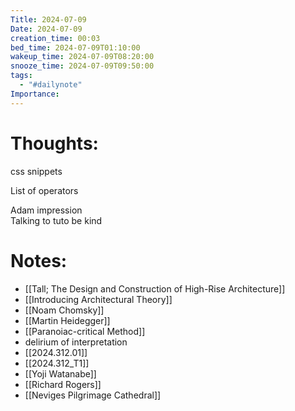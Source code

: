 ```yaml
---
Title: 2024-07-09
Date: 2024-07-09
creation_time: 00:03
bed_time: 2024-07-09T01:10:00
wakeup_time: 2024-07-09T08:20:00
snooze_time: 2024-07-09T09:50:00
tags:
  - "#dailynote"
Importance:
---
```



# Thoughts:
css snippets  
  
  
List of operators  
  
Adam impression  
Talking to tuto
be kind
# Notes:
- [[Tall; The Design and Construction of High-Rise Architecture]]
- [[Introducing Architectural Theory]]
- [[Noam Chomsky]]
- [[Martin Heidegger]]
- [[Paranoiac-critical Method]]
- delirium of interpretation
- [[2024.312.01]]
- [[2024.312_T1]]
- [[Yoji Watanabe]]
- [[Richard Rogers]]
- [[Neviges Pilgrimage Cathedral]]